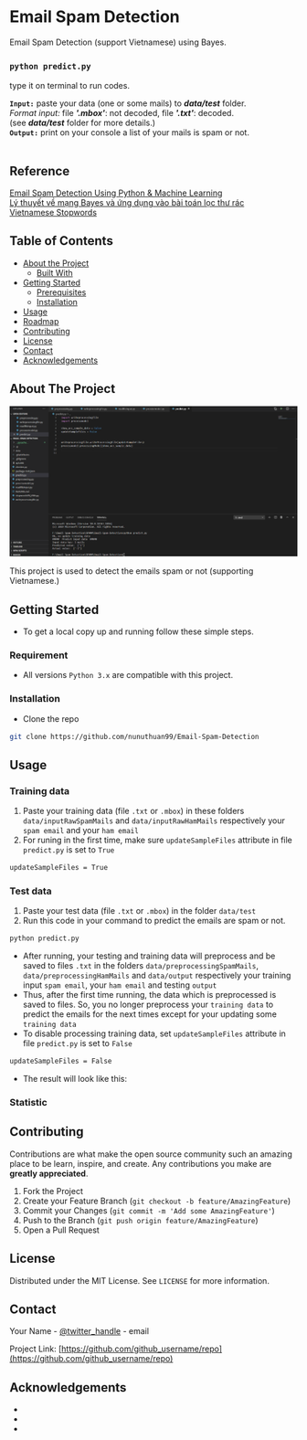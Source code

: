 # Email Spam Detection
 Email Spam Detection (support Vietnamese) using Bayes.

### `python predict.py`
type it on terminal to run codes.<br />

<b>`Input:`</b> paste your data (one or some mails) to <b><i>data/test</i></b> folder. <br />
<em>Format input:</em> file <b><i>'.mbox'</i></b>: not decoded, file <b><i>'.txt'</i></b>: decoded. <br />
(see <b><i>data/test</i></b> folder for more details.)<br />
<b>`Output:`</b> print on your console a list of your mails is spam or not.<br />
<br />

## Reference
[Email Spam Detection Using Python & Machine Learning](https://medium.com/@randerson112358/email-spam-detection-using-python-machine-learning-abe38c889855)<br />
[Lý thuyết về mạng Bayes và ứng dụng vào bài toán lọc thư rác](https://viblo.asia/p/ly-thuyet-ve-mang-bayes-va-ung-dung-vao-bai-toan-loc-thu-rac-07LKXzkelV4)<br />
[Vietnamese Stopwords](https://github.com/stopwords/vietnamese-stopwords)<br />

 
<!-- TABLE OF CONTENTS -->
## Table of Contents

* [About the Project](#about-the-project)
  * [Built With](#built-with)
* [Getting Started](#getting-started)
  * [Prerequisites](#prerequisites)
  * [Installation](#installation)
* [Usage](#usage)
* [Roadmap](#roadmap)
* [Contributing](#contributing)
* [License](#license)
* [Contact](#contact)
* [Acknowledgements](#acknowledgements)



<!-- ABOUT THE PROJECT -->
## About The Project

  <a>
    <img src="images/screenshot.png">
  </a>

This project is used to detect the emails spam or not (supporting Vietnamese.)


<!-- GETTING STARTED -->
## Getting Started
- To get a local copy up and running follow these simple steps.

### Requirement
- All versions `Python 3.x` are compatible with this project.

### Installation
- Clone the repo
```sh
git clone https://github.com/nunuthuan99/Email-Spam-Detection
```

## Usage
### Training data
1. Paste your training data (file `.txt` or `.mbox`) in these folders `data/inputRawSpamMails` and `data/inputRawHamMails` respectively your `spam email` and your `ham email`
2. For runing in the first time, make sure `updateSampleFiles` attribute in file `predict.py` is set to `True`
```sh
updateSampleFiles = True
```
### Test data
1. Paste your test data (file `.txt` or `.mbox`) in the folder `data/test`
2. Run this code in your command to predict the emails are spam or not.
```sh
python predict.py
```
- After running, your testing and training data will preprocess and be saved to files `.txt` in the folders `data/preprocessingSpamMails`, `data/preprocessingHamMails` and `data/output` respectively your training input `spam email`, your `ham email` and testing `output`
- Thus, after the first time running, the data which is preprocessed is saved to files. So, you no longer preprocess your `training data` to predict the emails for the next times except for your updating some `training data`
- To disable processing training data, set `updateSampleFiles` attribute in file `predict.py` is set to `False`
```sh
updateSampleFiles = False
```
- The result will look like this:


### Statistic

<!-- CONTRIBUTING -->
## Contributing

Contributions are what make the open source community such an amazing place to be learn, inspire, and create. Any contributions you make are **greatly appreciated**.

1. Fork the Project
2. Create your Feature Branch (`git checkout -b feature/AmazingFeature`)
3. Commit your Changes (`git commit -m 'Add some AmazingFeature'`)
4. Push to the Branch (`git push origin feature/AmazingFeature`)
5. Open a Pull Request



<!-- LICENSE -->
## License

Distributed under the MIT License. See `LICENSE` for more information.



<!-- CONTACT -->
## Contact

Your Name - [@twitter_handle](https://twitter.com/twitter_handle) - email

Project Link: [https://github.com/github_username/repo](https://github.com/github_username/repo)



<!-- ACKNOWLEDGEMENTS -->
## Acknowledgements

* []()
* []()
* []()





<!-- MARKDOWN LINKS & IMAGES -->
<!-- https://www.markdownguide.org/basic-syntax/#reference-style-links -->
[contributors-shield]: https://img.shields.io/github/contributors/othneildrew/Best-README-Template.svg?style=flat-square
[contributors-url]: https://github.com/othneildrew/Best-README-Template/graphs/contributors
[forks-shield]: https://img.shields.io/github/forks/othneildrew/Best-README-Template.svg?style=flat-square
[forks-url]: https://github.com/othneildrew/Best-README-Template/network/members
[stars-shield]: https://img.shields.io/github/stars/othneildrew/Best-README-Template.svg?style=flat-square
[stars-url]: https://github.com/othneildrew/Best-README-Template/stargazers
[issues-shield]: https://img.shields.io/github/issues/othneildrew/Best-README-Template.svg?style=flat-square
[issues-url]: https://github.com/othneildrew/Best-README-Template/issues
[license-shield]: https://img.shields.io/github/license/othneildrew/Best-README-Template.svg?style=flat-square
[license-url]: https://github.com/othneildrew/Best-README-Template/blob/master/LICENSE.txt
[linkedin-shield]: https://img.shields.io/badge/-LinkedIn-black.svg?style=flat-square&logo=linkedin&colorB=555
[linkedin-url]: https://linkedin.com/in/othneildrew
[product-screenshot]: images/screenshot.png
